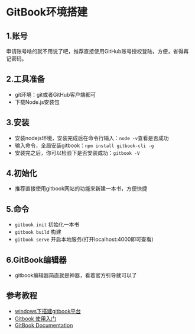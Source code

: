# GitBook环境搭建
## 1.账号
申请账号啥的就不用说了吧，推荐直接使用GitHub账号授权登陆，方便，省得再记密码。

## 2.工具准备

- git环境：git或者GitHub客户端都可
- 下载Node.js安装包

## 3.安装

- 安装nodejs环境，安装完成后在命令行输入：`node -v`查看是否成功
- 输入命令，全局安装gitbook：`npm install gitbook-cli -g`
- 安装完之后，你可以检验下是否安装成功：`gitbook -V`

## 4.初始化

- 推荐直接使用gitbook网站的功能来新建一本书，方便快捷

## 5.命令

- `gitbook init` 初始化一本书
- `gitbook build` 构建
- `gitbook serve` 开启本地服务(打开localhost:4000即可查看)

## 6.GitBook编辑器

- gitbook编辑器简直就是神器，看着官方引导就可以了

## 参考教程

- [windows下搭建gitbook平台](http://jingyan.baidu.com/article/e8cdb32b33e8f637052bada8.html)
- [Gitbook 使用入门](http://dockerpool.com/static/books/gitbook_cn/index.html)
- [GitBook Documentation](https://help.gitbook.com/index.html)

